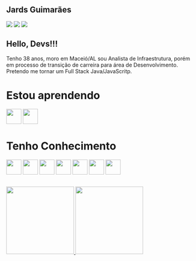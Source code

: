 ## Jards Guimarães
<div>
<a href="https://instagram.com/jardsguimaraes/" target="_blank"><img src="https://img.shields.io/badge/-Instagram-%23E4405F?style=for-the-badge&logo=instagram&logoColor=white" target="_blank"></a>
<a href = "mailto:jardsguimaraes@hotmail.com"><img src="https://img.shields.io/badge/Hotmail-D14836?style=for-the-badge&logo=gmail&logoColor=white" target="_blank"></a>
<a href="https://www.linkedin.com/in/jards-guimaraes-41462133" target="_blank"><img src="https://img.shields.io/badge/-LinkedIn-%230077B5?style=for-the-badge&logo=linkedin&logoColor=white" target="_blank"></a>   
</div>

## Hello, Devs!!!
Tenho 38 anos, moro em Maceió/AL sou Analista de Infraestrutura, porém em processo de transição de carreira para área de Desenvolvimento. Pretendo me tornar um Full Stack Java/JavaScritp.

# Estou aprendendo

<img src="https://cdn.jsdelivr.net/gh/devicons/devicon/icons/java/java-original.svg" width="40" height="40"/> <img src="https://cdn.jsdelivr.net/gh/devicons/devicon/icons/spring/spring-plain-wordmark.svg" width="40" height="40"/>


# Tenho Conhecimento 
                  
<img src="https://cdn.jsdelivr.net/gh/devicons/devicon/icons/git/git-plain-wordmark.svg" width="40" height="40" /> <img src="https://cdn.jsdelivr.net/gh/devicons/devicon/icons/github/github-original-wordmark.svg" width="40" height="40" /> <img src="https://cdn.jsdelivr.net/gh/devicons/devicon/icons/python/python-original.svg" width="40" height="40" /> <img src="https://cdn.jsdelivr.net/gh/devicons/devicon/icons/css3/css3-original-wordmark.svg" width="40" height="40"/> <img src="https://cdn.jsdelivr.net/gh/devicons/devicon/icons/html5/html5-original.svg" width="40" height="40"/> <img src="https://cdn.jsdelivr.net/gh/devicons/devicon/icons/javascript/javascript-original.svg" width="40" height="40"/> <img src="https://cdn.jsdelivr.net/gh/devicons/devicon/icons/django/django-plain.svg" width="40" height="40"/>         
          
          
<!--
<a href="https://www.youtube.com/seu-canal-youtube-aqui" target="_blank"><img src="https://img.shields.io/badge/YouTube-FF0000?style=for-the-badge&logo=youtube&logoColor=white" target="_blank"></a>
<a href="https://www.twitch.tv/seu-usuário-aqui" target="_blank"><img src="https://img.shields.io/badge/Twitch-9146FF?style=for-the-badge&logo=twitch&logoColor=white" target="_blank"></a>
-->

##                   
<div>
<a href="https://github.com/jardsguimaraes">
<img height="180em" src="https://github-readme-stats.vercel.app/api/top-langs/?username=jardsguimaraes&layout=compact&langs_count=7&theme=dracula"/>
<img height="180em" src="https://github-readme-stats.vercel.app/api?username=jardsguimaraes&show_icons=true&theme=dracula&include_all_commits=true&count_private=true"/>
</div>









<!--
**jardsguimaraes/jardsguimaraes** is a ✨ _special_ ✨ repository because its `README.md` (this file) appears on your GitHub profile.

Here are some ideas to get you started:

- 🔭 I’m currently working on ...
- 🌱 I’m currently learning ...
- 👯 I’m looking to collaborate on ...
- 🤔 I’m looking for help with ...
- 💬 Ask me about ...
- 📫 How to reach me: ...
- 😄 Pronouns: ...
- ⚡ Fun fact: ...
-->
